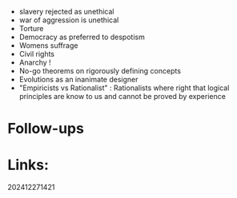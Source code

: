 - slavery rejected as unethical
- war of aggression is unethical
- Torture
- Democracy as preferred to despotism
- Womens suffrage 
- Civil rights
- Anarchy !
- No-go theorems on rigorously defining concepts 
- Evolutions as an inanimate designer 
- "Empiricists vs Rationalist" : Rationalists where right that logical principles are know to us and cannot be proved by experience  



# Follow-ups


# Links: 



202412271421
